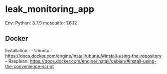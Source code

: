 # leak_monitoring_app
Env:
    Python: 3.7.9
    mosquitto: 1.6.12 

## Docker
Installation : 
    - Ubuntu : https://docs.docker.com/engine/install/ubuntu/#install-using-the-repository
    - Raspbian: https://docs.docker.com/engine/install/debian/#install-using-the-convenience-script